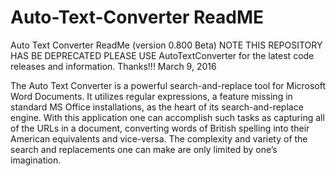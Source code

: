 # Auto-Text-Converter ReadME
Auto Text Converter ReadMe  (version 0.800 Beta)  NOTE THIS REPOSITORY HAS BE DEPRECATED PLEASE USE AutoTextConverter for the latest code releases and information.  Thanks!!!
March 9, 2016

The Auto Text Converter is a powerful search-and-replace tool for Microsoft Word Documents.  It utilizes regular expressions, a feature missing in standard MS Office installations, as the heart of its search-and-replace engine.  With this application one can accomplish such tasks as capturing all of the URLs in a document, converting words of British spelling into their American equivalents and vice-versa. The complexity and variety of the search and replacements one can make are only limited by one’s imagination.

